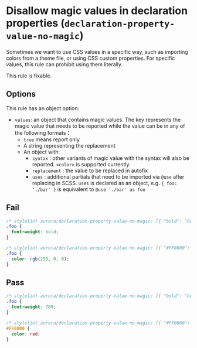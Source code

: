 # Disallow magic values in declaration properties (`declaration-property-value-no-magic`)

Sometimes we want to use CSS values ​​in a specific way, such as importing colors from a theme file, or using CSS custom properties. For specific values, this rule can prohibit using them literally.

This rule is fixable.

## Options

This rule has an object option:

- `values`: an object that contains magic values. The key represents the magic value that needs to be reported while the value can be in any of the following formats：
    - `true` means report only
    - A string representing the replacement
    - An object with:
        - `syntax` : other variants of magic value with the syntax will also be reported. `<color>` is supported currently.
        - `replacement` : the value to be replaced in autofix
        - `uses` : additional partials that need to be imported via `@use` after replacing in SCSS. `uses` is declared as an object, e.g. `{ foo: './bar' }` is equivalent to `@use './bar' as foo`

## Fail

```scss
/* stylelint aurora/declaration-property-value-no-magic: [{ "bold": "bolder" }] */
.foo {
  font-weight: bold;
}
```

```scss
/* stylelint aurora/declaration-property-value-no-magic: [{ "#FF0000": { "syntax": "<color>" } }] */
.foo {
  color: rgb(255, 0, 0);
}
```

## Pass

```scss
/* stylelint aurora/declaration-property-value-no-magic: [{ "bold": "bolder" }] */
.foo {
  font-weight: 700;
}
```

```scss
/* stylelint aurora/declaration-property-value-no-magic: [{ "#FF0000": { "syntax": "<color>" } }] */
#FF0000 {
  color: red;
}
```
